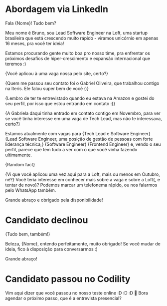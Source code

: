 # Abordagem via LinkedIn

Fala {Nome}! Tudo bem?

Meu nome é Bruno, sou Lead Software Engineer na Loft, uma startup brasileira que está crescendo muito rápido - viramos unicórnio em apenas 16 meses, pra você ter ideia!

Estamos procurando gente muito boa pro nosso time, pra enfrentar os próximos desafios de hiper-crescimento e expansão internacional que teremos :)

{Você aplicou à uma vaga nossa pelo site, certo?}

{Quem me passou seu contato foi o Gabriel Oliveira, que trabalhou contigo na Iteris. Ele falou super bem de você :)}

{Lembro de ter te entrevistado quando eu estava na Amazon e gostei do seu perfil, por isso que estou entrando em contato :)}

{A Gabriela daqui tinha entrado em contato contigo em Novembro, para ver se você tinha interesse em uma vaga de Tech Lead, mas não te interessava, certo?}

Estamos atualmente com vagas para {Tech Lead e Software Engineer} {Lead Software Engineer, uma posição de gestão de pessoas com forte liderança técnica,} {Software Engineer} {Frontend Engineer} e, vendo o seu perfil, parece que tem tudo a ver com o que você vinha fazendo ultimamente.

{Random fact}

{Vi que você aplicou uma vez aqui para a Loft, mais ou menos em Outubro, né?}
Você teria interesse em conhecer mais sobre a vaga e sobre a Loft{, e tentar de novo}?
Podemos marcar um telefonema rápido, ou nos falarmos pelo WhatsApp também.

Grande abraço e obrigado pela disponibilidade!

# Candidato declinou

{Tudo bem, também!}

Beleza, {Nome}, entendo perfeitamente, muito obrigado!
Se você mudar de ideia, fico à disposição para conversarmos :)

Grande abraço!

# Candidato passou no Codility

Vim aqui dizer que você passou no nosso teste online :D :D :D
🎉
Bora agendar o próximo passo, que é a entrevista presencial?
